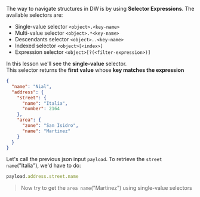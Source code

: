 The way to navigate structures in DW is by using **Selector Expressions**.
The available selectors are:
* Single-value selector `<object>.<key-name>`
* Multi-value selector `<object>.*<key-name>`
* Descendants selector `<object>..<key-name>`
* Indexed selector `<object>[<index>]`
* Expression selector `<object>[?(<filter-expression>)]`

In this lesson we'll see the **single-value** selector.<br/>
This selector returns the **first value** whose **key matches the expression**

```json
{
  "name": "Nial",
  "address": {
    "street": {
      "name": "Italia",
      "number": 2164
    },
    "area": {
      "zone": "San Isidro",
      "name": "Martinez"
    }
  }
}
```
Let's call the previous json input `payload`. To retrieve the `street name`("Italia"), we'd have to do:

```ruby
payload.address.street.name
```
>Now try to get the `area name`("Martinez") using single-value selectors
